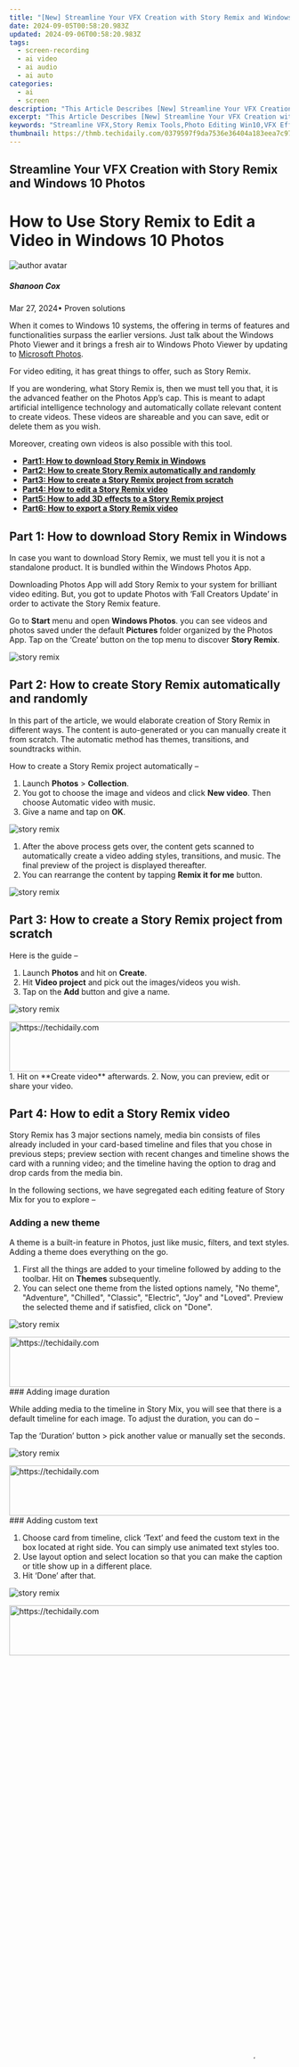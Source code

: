 ```yaml
---
title: "[New] Streamline Your VFX Creation with Story Remix and Windows 10 Photos for 2024"
date: 2024-09-05T00:58:20.983Z
updated: 2024-09-06T00:58:20.983Z
tags: 
  - screen-recording
  - ai video
  - ai audio
  - ai auto
categories: 
  - ai
  - screen
description: "This Article Describes [New] Streamline Your VFX Creation with Story Remix and Windows 10 Photos for 2024"
excerpt: "This Article Describes [New] Streamline Your VFX Creation with Story Remix and Windows 10 Photos for 2024"
keywords: "Streamline VFX,Story Remix Tools,Photo Editing Win10,VFX Efficiency Boost,Windows 10 Creation,Visual Effects Simplify,Remix Artistry Workflow"
thumbnail: https://thmb.techidaily.com/0379597f9da7536e36404a183eea7c97d1ca356425cc09b3b80d75840cf25d77.jpg
---
```


## Streamline Your VFX Creation with Story Remix and Windows 10 Photos

# How to Use Story Remix to Edit a Video in Windows 10 Photos

![author avatar](https://images.wondershare.com/filmora/article-images/shannon-cox.jpg)

##### Shanoon Cox

 Mar 27, 2024• Proven solutions

When it comes to Windows 10 systems, the offering in terms of features and functionalities surpass the earlier versions. Just talk about the Windows Photo Viewer and it brings a fresh air to Windows Photo Viewer by updating to [Microsoft Photos](https://www.microsoft.com/en-us/p/microsoft-photos/9wzdncrfjbh4?activetab=pivot:overviewtab).

For video editing, it has great things to offer, such as Story Remix.

If you are wondering, what Story Remix is, then we must tell you that, it is the advanced feather on the Photos App’s cap. This is meant to adapt artificial intelligence technology and automatically collate relevant content to create videos. These videos are shareable and you can save, edit or delete them as you wish.

Moreover, creating own videos is also possible with this tool.

* [**Part1: How to download Story Remix in Windows**](#part1)
* [**Part2: How to create Story Remix automatically and randomly**](#part2)
* [**Part3: How to create a Story Remix project from scratch**](#part3)
* [**Part4: How to edit a Story Remix video**](#part4)
* [**Part5: How to add 3D effects to a Story Remix project**](#part5)
* [**Part6: How to export a Story Remix video**](#part6)

## Part 1: How to download Story Remix in Windows

In case you want to download Story Remix, we must tell you it is not a standalone product. It is bundled within the Windows Photos App.

Downloading Photos App will add Story Remix to your system for brilliant video editing. But, you got to update Photos with ‘Fall Creators Update’ in order to activate the Story Remix feature.

Go to **Start** menu and open **Windows Photos**. you can see videos and photos saved under the default **Pictures** folder organized by the Photos App. Tap on the ‘Create’ button on the top menu to discover **Story Remix**.

![story remix](https://images.wondershare.com/filmora/article-images/story-remix.jpg)

## Part 2: How to create Story Remix automatically and randomly

In this part of the article, we would elaborate creation of Story Remix in different ways. The content is auto-generated or you can manually create it from scratch. The automatic method has themes, transitions, and soundtracks within.

How to create a Story Remix project automatically –

   1. Launch **Photos** \> **Collection**.
   2. You got to choose the image and videos and click **New video**. Then choose Automatic video with music.
   3. Give a name and tap on **OK**.

![story remix](https://images.wondershare.com/filmora/article-images/start-remix-video.jpg)

   1. After the above process gets over, the content gets scanned to automatically create a video adding styles, transitions, and music. The final preview of the project is displayed thereafter.
   2. You can rearrange the content by tapping **Remix it for me** button.

![story remix](https://images.wondershare.com/filmora/article-images/story-remix-name-video.jpg)

## Part 3: How to create a Story Remix project from scratch

Here is the guide –

   1. Launch **Photos** and hit on **Create**.
   2. Hit **Video project** and pick out the images/videos you wish.
   3. Tap on the **Add** button and give a name.

![story remix](https://images.wondershare.com/filmora/article-images/story-remix-random-min.jpg)

<!-- affiliate ads begin -->
<a href="https://appsumo.8odi.net/c/5597632/2123737/7443" target="_top" id="2123737">
  <img src="//a.impactradius-go.com/display-ad/7443-2123737" border="0" alt="https://techidaily.com" width="728" height="90"/>
</a>
<img height="0" width="0" src="https://appsumo.8odi.net/i/5597632/2123737/7443" style="position:absolute;visibility:hidden;" border="0" />
<!-- affiliate ads end -->
1. Hit on **Create video** afterwards.
2. Now, you can preview, edit or share your video.

## Part 4: How to edit a Story Remix video

Story Remix has 3 major sections namely, media bin consists of files already included in your card-based timeline and files that you chose in previous steps; preview section with recent changes and timeline shows the card with a running video; and the timeline having the option to drag and drop cards from the media bin.

In the following sections, we have segregated each editing feature of Story Mix for you to explore –

### Adding a new theme

A theme is a built-in feature in Photos, just like music, filters, and text styles. Adding a theme does everything on the go.

1. First all the things are added to your timeline followed by adding to the toolbar. Hit on **Themes** subsequently.
2. You can select one theme from the listed options namely, "No theme", "Adventure", "Chilled", "Classic", "Electric", "Joy" and "Loved". Preview the selected theme and if satisfied, click on "Done".

![story remix](https://images.wondershare.com/filmora/article-images/story-remix-theme-min.jpg)

<!-- affiliate ads begin -->
<a href="https://versadesk.pxf.io/c/5597632/1815679/21290" target="_top" id="1815679">
  <img src="//a.impactradius-go.com/display-ad/21290-1815679" border="0" alt="https://techidaily.com" width="728" height="90"/>
</a>
<img height="0" width="0" src="https://versadesk.pxf.io/i/5597632/1815679/21290" style="position:absolute;visibility:hidden;" border="0" />
<!-- affiliate ads end -->
### Adding image duration

While adding media to the timeline in Story Mix, you will see that there is a default timeline for each image. To adjust the duration, you can do –

Tap the ‘Duration’ button > pick another value or manually set the seconds.

![story remix](https://images.wondershare.com/filmora/article-images/story-remix-duration-min.jpg)

<!-- affiliate ads begin -->
<a href="https://appsumo.8odi.net/c/5597632/2118315/7443" target="_top" id="2118315">
  <img src="//a.impactradius-go.com/display-ad/7443-2118315" border="0" alt="https://techidaily.com" width="728" height="90"/>
</a>
<img height="0" width="0" src="https://appsumo.8odi.net/i/5597632/2118315/7443" style="position:absolute;visibility:hidden;" border="0" />
<!-- affiliate ads end -->
### Adding custom text

1. Choose card from timeline, click ‘Text’ and feed the custom text in the box located at right side. You can simply use animated text styles too.
2. Use layout option and select location so that you can make the caption or title show up in a different place.
3. Hit ‘Done’ after that.

![story remix](https://images.wondershare.com/filmora/article-images/story-remix-text-min.jpg)

<!-- affiliate ads begin -->
<a href="https://imp.i357552.net/c/5597632/857865/11832" target="_top" id="857865">
  <img src="//a.impactradius-go.com/display-ad/11832-857865" border="0" alt="https://techidaily.com" width="728" height="90"/>
</a>
<img height="0" width="0" src="https://imp.i357552.net/i/5597632/857865/11832" style="position:absolute;visibility:hidden;" border="0" />
<!-- affiliate ads end -->
<!-- affiliate ads begin -->
<span id="1424529">
					<video width="864" height="1536" style="cursor:pointer"
           poster="//a.impactradius-go.com/display-clicktoplayimage/1424529.png"
           onclick="if(!this.playClicked){this.play();this.setAttribute('controls',true);this.playClicked=true;}">
	   <source src="//a.impactradius-go.com/display-ad/16446-1424529">
	   <img src="//a.impactradius-go.com/display-clicktoplayimage/1424529.png" style="border: none; height: 100%; width: 100%; object-fit: contain">
	</video>
	<div style="width:540px;text-align:center"><a href="javascript:window.open(decodeURIComponent('https%3A%2F%2Flaganoo.pxf.io%2Fc%2F5597632%2F1424529%2F16446'), '_blank');void(0);">Click here</a></div>
</span>
<img height="0" width="0" src="https://imp.pxf.io/i/5597632/1424529/16446" style="position:absolute;visibility:hidden;" border="0" />
<!-- affiliate ads end -->
### Adding motion

1. Firstly, choose the content from the timeline and hit on ‘Motion’. Now, select camera motion style from ‘Zoom in center’/’Zoom in right’/’Pan left’/’Tilt up’ etc.
2. Preview the changes and click ‘Done’.

![story remix](https://images.wondershare.com/filmora/article-images/story-remix-motion-min.jpg)

<!-- affiliate ads begin -->
<span id="1982457">
					<video width="576" height="240" style="cursor:pointer"
           poster="//a.impactradius-go.com/display-clicktoplayimage/1982457.png"
           onclick="if(!this.playClicked){this.play();this.setAttribute('controls',true);this.playClicked=true;}">
	   <source src="//a.impactradius-go.com/display-ad/22993-1982457">
	   <img src="//a.impactradius-go.com/display-clicktoplayimage/1982457.png" style="border: none; height: 100%; width: 100%; object-fit: contain">
	</video>
	<div style="width:360px;text-align:center"><a href="javascript:window.open(decodeURIComponent('https%3A%2F%2Fhomestyler.sjv.io%2Fc%2F5597632%2F1982457%2F22993'), '_blank');void(0);">Click here</a></div>
</span>
<img height="0" width="0" src="https://imp.pxf.io/i/5597632/1982457/22993" style="position:absolute;visibility:hidden;" border="0" />
<!-- affiliate ads end -->
### Trimming video clips

1. Pick the video from timeline and choose ‘Trim’ button. Mark the trim area and click ‘Play’ to preview.
2. Hit ‘Done’ in the end.

<!-- affiliate ads begin -->
<a href="https://electronicx.pxf.io/c/5597632/1167086/14483" target="_top" id="1167086">
  <img src="//a.impactradius-go.com/display-ad/14483-1167086" border="0" alt="https://techidaily.com" width="728" height="90"/>
</a>
<img height="0" width="0" src="https://electronicx.pxf.io/i/5597632/1167086/14483" style="position:absolute;visibility:hidden;" border="0" />
<!-- affiliate ads end -->
## Part 5: How to add 3D effects to a Story Remix project

Adding 3D special effects to video clips is one of the lucrative features of Photos app.

1. You can add 3D effects by selecting the clip in timeline and clicking the ‘3D effects’ button.
2. Position the effect by dragging/dropping and via preview panel > set the time range for effect > adjust the Y and Z co-ordinates for the effect. Some of the effects are applicable to the whole clip, while some are meant to be placed at particular locations over the clip. Slide on the ‘Attach to a point’ toggle, so it makes the effect move or stay fixed, depending on the object it is fixed to.
3. Click ‘Delete’ if you want to remove 3D effects. Hit ‘Done’ for saving the changes.

![story remix](https://images.wondershare.com/filmora/article-images/story-remix-effects-min.jpg)

<!-- affiliate ads begin -->
<a href="https://aligracehair.sjv.io/c/5597632/1884021/19272" target="_top" id="1884021">
  <img src="//a.impactradius-go.com/display-ad/19272-1884021" border="0" alt="https://techidaily.com" width="728" height="90"/>
</a>
<img height="0" width="0" src="https://aligracehair.sjv.io/i/5597632/1884021/19272" style="position:absolute;visibility:hidden;" border="0" />
<!-- affiliate ads end -->
## Part 6: How to export a Story Remix video

Now that you have learnt how to edit videos in Story Remix, let’s see how can you export or share them with the world. You can directly share from Photos or use a USB drive to do the needful.

1. Click on the project name > give a new name > ‘Enter’.
2. Press ‘Export or share’ > ‘S’/’M’/’L’.

**Note**: S is for mobile and email with a small video, M is for social media uploads, and L is meant for large Remix videos meant for large screens.

The file location is displayed soon after you create the video by the Photos app. On wanting to share the video, just hit on ‘Share to social media, email, or other apps’.

Now, pick the app or contact and send the video.

Recent videos are found on ‘Collections’ section if they are auto created. Otherwise, all the Story Remix files are located permanently on ‘Creations’ section.

## Conclusion

From this article, we are sure that you have got plenty to learn about Story Remix. This wonderful feature from Windows 10 Photos is going to win hearts.

Why bother for messy and complex video editing tools, when you can get everything at your fingertips using this photo and video editing app. In case you are up for some advanced features and functionalities, then you might opt for a paid program.

If you want to edit video, we recommend [Wondershare Filmora](https://tools.techidaily.com/wondershare/filmora/download/) .

[![Download Win Version](https://images.wondershare.com/filmora/guide/download-btn-win.jpg)](https://tools.techidaily.com/wondershare/filmora/download/)[![Download Mac Version](https://images.wondershare.com/filmora/guide/download-btn-mac.jpg)](https://tools.techidaily.com/wondershare/filmora/download/)

![author avatar](https://images.wondershare.com/filmora/article-images/shannon-cox.jpg)

<!-- affiliate ads begin -->
<span id="1793213">
					<video width="864" height="1296" style="cursor:pointer"
           poster="//a.impactradius-go.com/display-clicktoplayimage/1793213.png"
           onclick="if(!this.playClicked){this.play();this.setAttribute('controls',true);this.playClicked=true;}">
	   <source src="//a.impactradius-go.com/display-ad/19135-1793213">
	   <img src="//a.impactradius-go.com/display-clicktoplayimage/1793213.png" style="border: none; height: 100%; width: 100%; object-fit: contain">
	</video>
	<div style="width:540px;text-align:center"><a href="javascript:window.open(decodeURIComponent('https%3A%2F%2Ftinyland.pxf.io%2Fc%2F5597632%2F1793213%2F19135'), '_blank');void(0);">Click here</a></div>
</span>
<img height="0" width="0" src="https://imp.pxf.io/i/5597632/1793213/19135" style="position:absolute;visibility:hidden;" border="0" />
<!-- affiliate ads end -->
Shanoon Cox

Shanoon Cox is a writer and a lover of all things video.

Follow @Shanoon Cox


<ins class="adsbygoogle"
     style="display:block"
     data-ad-format="autorelaxed"
     data-ad-client="ca-pub-7571918770474297"
     data-ad-slot="1223367746"></ins>



<ins class="adsbygoogle"
     style="display:block"
     data-ad-client="ca-pub-7571918770474297"
     data-ad-slot="8358498916"
     data-ad-format="auto"
     data-full-width-responsive="true"></ins>


<span class="atpl-alsoreadstyle">Also read:</span>
<div><ul>
<li><a href="https://desktop-recording.techidaily.com/new-2024-approved-stepwise-guide-to-ipad-time-lapse-mastery/"><u>[New] 2024 Approved  Stepwise Guide to iPad Time-Lapse Mastery</u></a></li>
<li><a href="https://fox-friendly.techidaily.com/new-2024-approved-tutorial-turning-on-hdr-for-windows-11-users/"><u>[New] 2024 Approved  Tutorial  Turning on HDR for Windows 11 Users</u></a></li>
<li><a href="https://fox-friendly.techidaily.com/new-elevating-vistas-mastering-vertical-mobile-photography-for-2024/"><u>[New] Elevating Vistas  Mastering Vertical Mobile Photography for 2024</u></a></li>
<li><a href="https://facebook-video-footage.techidaily.com/new-enhancing-viewers-staying-power-top-6-strategies-for-youtube-success-for-2024/"><u>[New] Enhancing Viewers' Staying Power  Top 6 Strategies for YouTube Success for 2024</u></a></li>
<li><a href="https://fox-friendly.techidaily.com/new-from-amateur-vlogs-to-professional-gopro-cinematography-excellence-for-2024/"><u>[New] From Amateur Vlogs to Professional GoPro Cinematography Excellence for 2024</u></a></li>
<li><a href="https://instagram-video-files.techidaily.com/new-in-2024-efficiently-posting-videos-instagram-upload-on-desktop/"><u>[New] In 2024, Efficiently Posting Videos  Instagram Upload on Desktop</u></a></li>
<li><a href="https://fox-friendly.techidaily.com/new-in-2024-enhancing-visual-content-consumption-via-edges-pip/"><u>[New] In 2024, Enhancing Visual Content Consumption via Edge’s PIP</u></a></li>
<li><a href="https://fox-friendly.techidaily.com/new-in-2024-explore-creativity-top-8-innovative-editing-tools-for-iphone-android/"><u>[New] In 2024, Explore Creativity  Top 8 Innovative Editing Tools for iPhone, Android</u></a></li>
<li><a href="https://youtube-tips.techidaily.com/n-2024-humor-havens-discovering-comedy-gems-on-youtube/"><u>[New] In 2024, Humor Havens  Discovering Comedy Gems on YouTube</u></a></li>
<li><a href="https://instagram-videos.techidaily.com/new-in-2024-revolutionize-your-posts-with-automated-story-and-video-captions/"><u>[New] In 2024, Revolutionize Your Posts with Automated Story and Video Captions</u></a></li>
<li><a href="https://fox-friendly.techidaily.com/new-in-2024-social-media-video-to-music-conversion-guide/"><u>[New] In 2024, Social Media Video to Music Conversion Guide</u></a></li>
<li><a href="https://fox-friendly.techidaily.com/new-in-2024-steady-path-adding-your-bio-to-tiktok-unhackable-way/"><u>[New] In 2024, Steady Path  Adding Your Bio to TikTok Unhackable Way</u></a></li>
<li><a href="https://fox-friendly.techidaily.com/new-in-2024-unleashing-creativity-gif-formats-decoded/"><u>[New] In 2024, Unleashing Creativity  GIF Formats Decoded</u></a></li>
<li><a href="https://fox-friendly.techidaily.com/new-innovative-interactions-in-virtuosity-the-top-30-quotes/"><u>[New] Innovative Interactions in Virtuosity  The Top 30 Quotes</u></a></li>
<li><a href="https://fox-friendly.techidaily.com/new-master-recommendations-best-audio-crafting-pros/"><u>[New] Master Recommendations  Best Audio Crafting Pros</u></a></li>
<li><a href="https://fox-friendly.techidaily.com/new-premium-pcandroid-mkv-player/"><u>[New] Premium PC/Android MKV Player</u></a></li>
<li><a href="https://fox-friendly.techidaily.com/new-the-compreeved-art-of-audio-notes-capture/"><u>[New] The Compreeved Art of Audio Notes Capture</u></a></li>
<li><a href="https://fox-friendly.techidaily.com/new-the-path-to-efficient-workflow-learning-voice-to-text-conversion-in-ms-word/"><u>[New] The Path to Efficient Workflow  Learning Voice-to-Text Conversion in MS Word</u></a></li>
<li><a href="https://fox-friendly.techidaily.com/new-ultimate-gear-for-gopro-lenses/"><u>[New] Ultimate Gear for GoPro Lenses</u></a></li>
<li><a href="https://screen-video-capture.techidaily.com/updated-2024-approved-clearsightcapture-straightforward-desktop-to-video-conversion/"><u>[Updated] 2024 Approved  ClearSightCapture  Straightforward Desktop to Video Conversion</u></a></li>
<li><a href="https://fox-friendly.techidaily.com/updated-2024-approved-making-text-pop-in-instagram-stories-with-simple-animations/"><u>[Updated] 2024 Approved  Making Text Pop in Instagram Stories with Simple Animations</u></a></li>
<li><a href="https://screen-activity-recording.techidaily.com/updated-2024-approved-master-blending-techniques-for-clips-harmony/"><u>[Updated] 2024 Approved  Master Blending Techniques for Clips Harmony</u></a></li>
<li><a href="https://fox-friendly.techidaily.com/updated-2024-approved-stream-control-tactics-10-ways-to-unwind-live-play/"><u>[Updated] 2024 Approved  Stream Control Tactics  10 Ways to Unwind Live Play</u></a></li>
<li><a href="https://fox-friendly.techidaily.com/updated-2024-approved-taxonomy-of-video-and-film-capture-systems/"><u>[Updated] 2024 Approved  Taxonomy of Video and Film Capture Systems</u></a></li>
<li><a href="https://fox-friendly.techidaily.com/updated-charting-a-course-to-a-million-fans-with-this-tutorial-for-2024/"><u>[Updated] Charting a Course to a Million Fans with This Tutorial for 2024</u></a></li>
<li><a href="https://fox-friendly.techidaily.com/updated-charting-course-videos-as-catalysts-in-teaching/"><u>[Updated] Charting Course  Videos as Catalysts in Teaching</u></a></li>
<li><a href="https://fox-friendly.techidaily.com/updated-creating-gripping-videography-content-plans/"><u>[Updated] Creating Gripping Videography Content Plans</u></a></li>
<li><a href="https://fox-friendly.techidaily.com/updated-discover-the-5-superior-videophoto-artists-that-compose-for-2024/"><u>[Updated] Discover the 5 Superior Video/Photo Artists That Compose for 2024</u></a></li>
<li><a href="https://fox-friendly.techidaily.com/updated-in-2024-cutting-costs-with-low-priced-vr-technology-china/"><u>[Updated] In 2024, Cutting Costs with Low-Priced VR Technology (China)</u></a></li>
<li><a href="https://fox-friendly.techidaily.com/updated-in-2024-elemental-aspects-in-crafting-tales/"><u>[Updated] In 2024, Elemental Aspects in Crafting Tales</u></a></li>
<li><a href="https://tiktok-video-recordings.techidaily.com/updated-in-2024-proven-techniques-for-soaring-high-in-the-world-of-tiktok-fame/"><u>[Updated] In 2024, Proven Techniques for Soaring High in the World of TikTok Fame</u></a></li>
<li><a href="https://fox-friendly.techidaily.com/updated-in-2024-superior-cameras-for-frame-by-frame-creation/"><u>[Updated] In 2024, Superior Cameras for Frame-by-Frame Creation</u></a></li>
<li><a href="https://fox-friendly.techidaily.com/updated-pro-tips-to-amplify-your-canva-designs-for-2024/"><u>[Updated] Pro Tips to Amplify Your Canva Designs for 2024</u></a></li>
<li><a href="https://fox-friendly.techidaily.com/updated-quick-guide-to-hosting-a-virtual-meeting-with-zoom-on-android-gadgets/"><u>[Updated] Quick Guide to Hosting a Virtual Meeting with Zoom on Android Gadgets</u></a></li>
<li><a href="https://extra-guidance.techidaily.com/updated-rhythm-on-rings-creating-tamil-ringtone-playlists/"><u>[Updated] Rhythm on Rings  Creating Tamil Ringtone Playlists</u></a></li>
<li><a href="https://facebook-video-footage.techidaily.com/updated-shedding-light-on-videography-excellence/"><u>[Updated] Shedding Light on Videography Excellence</u></a></li>
<li><a href="https://extra-skills.techidaily.com/updated-step-by-step-approach-to-understanding-and-using-telegram-online/"><u>[Updated] Step-By-Step Approach to Understanding and Using Telegram Online</u></a></li>
<li><a href="https://buynow-info.techidaily.com/1byone-digital-amplified-indoor-hd-tv-antenna-review/"><u>1Byone Digital Amplified Indoor HD TV Antenna Review</u></a></li>
<li><a href="https://youtube-video-recordings.techidaily.com/2024-approved-a-tactical-approach-to-youtube-video-enhancement-with-imovie/"><u>2024 Approved  A Tactical Approach to YouTube Video Enhancement with iMovie</u></a></li>
<li><a href="https://some-guidance.techidaily.com/2024-approved-top-edit-suite-apps-and-devices-tools-listed/"><u>2024 Approved  Top Edit Suite (Apps & Devices) Tools Listed</u></a></li>
<li><a href="https://instagram-video-files.techidaily.com/2024-approved-unlocking-the-power-of-cross-platform-social-media-with-youtube-and-instagram-stories/"><u>2024 Approved  Unlocking the Power of Cross-Platform Social Media with YouTube & Instagram Stories</u></a></li>
<li><a href="https://fake-location.techidaily.com/does-life360-notify-when-you-log-out-on-zte-nubia-flip-5g-drfone-by-drfone-virtual-android/"><u>Does Life360 Notify When You Log Out On ZTE Nubia Flip 5G? | Dr.fone</u></a></li>
<li><a href="https://fox-friendly.techidaily.com/essential-listings-the-leading-tv-streaming-houses/"><u>Essential Listings  The Leading TV Streaming Houses</u></a></li>
<li><a href="https://extra-lessons.techidaily.com/essential-sites-to-access-multipurpose-text-effects/"><u>Essential Sites to Access Multipurpose Text Effects</u></a></li>
<li><a href="https://win-forum.techidaily.com/essential-social-networking-sites-navigating-facebook-twitter-instagram-and-youtube/"><u>Essential Social Networking Sites: Navigating Facebook, Twitter, Instagram & YouTube</u></a></li>
<li><a href="https://screen-activity-recording.techidaily.com/expert-blueprint-fashioning-timer-functionality-with-video-editors/"><u>Expert Blueprint  Fashioning Timer Functionality with Video Editors</u></a></li>
<li><a href="https://hardware-tips.techidaily.com/exploring-advanced-hardware-with-tom-a-comprehensive-guide/"><u>Exploring Advanced Hardware with Tom - A Comprehensive Guide</u></a></li>
<li><a href="https://fox-friendly.techidaily.com/game-enhancing-screens-top-5-for-ps5-and-xbox-gamers-for-2024/"><u>Game-Enhancing Screens  Top 5 for PS5 & Xbox Gamers for 2024</u></a></li>
<li><a href="https://tech-renaissance.techidaily.com/how-to-resolve-the-issue-of-apple-watch-ignoring-step-counts-at-home/"><u>How to Resolve the Issue of Apple Watch Ignoring Step Counts at Home</u></a></li>
<li><a href="https://instagram-video-files.techidaily.com/how-to-search-filters-on-instagram-and-get-more-filters-for-free-for-2024/"><u>How to Search Filters on Instagram and Get More Filters for Free for 2024</u></a></li>
<li><a href="https://android-location-track.techidaily.com/in-2024-3-solutions-to-find-your-oneplus-nord-ce-3-lite-5g-current-location-of-a-mobile-number-drfone-by-drfone-virtual-android/"><u>In 2024, 3 Solutions to Find Your OnePlus Nord CE 3 Lite 5G Current Location of a Mobile Number | Dr.fone</u></a></li>
<li><a href="https://ios-unlock.techidaily.com/in-2024-7-ways-to-lock-apps-on-apple-iphone-se-2020-and-ipad-securely-by-drfone-ios/"><u>In 2024, 7 Ways to Lock Apps on Apple iPhone SE (2020) and iPad Securely</u></a></li>
<li><a href="https://ios-pokemon-go.techidaily.com/in-2024-additional-tips-about-sinnoh-stone-for-apple-iphone-11-pro-max-drfone-by-drfone-virtual-ios/"><u>In 2024, Additional Tips About Sinnoh Stone For Apple iPhone 11 Pro Max | Dr.fone</u></a></li>
<li><a href="https://fox-friendly.techidaily.com/in-2024-avoidance-tactics-no-more-recommended-podcasts-on-spotify/"><u>In 2024, Avoidance Tactics  No More Recommended Podcasts on Spotify</u></a></li>
<li><a href="https://fox-friendly.techidaily.com/in-2024-discovering-the-superiority-of-apples-m1-macbooks/"><u>In 2024, Discovering the Superiority of Apple's M1 MacBooks</u></a></li>
<li><a href="https://android-pokemon-go.techidaily.com/in-2024-how-pgsharp-save-you-from-ban-while-spoofing-pokemon-go-on-asus-rog-phone-8-pro-drfone-by-drfone-virtual-android/"><u>In 2024, How PGSharp Save You from Ban While Spoofing Pokemon Go On Asus ROG Phone 8 Pro? | Dr.fone</u></a></li>
<li><a href="https://android-location.techidaily.com/in-2024-how-to-fake-gps-on-android-without-mock-location-for-your-oppo-a59-5g-drfone-by-drfone-virtual/"><u>In 2024, How to Fake GPS on Android without Mock Location For your Oppo A59 5G | Dr.fone</u></a></li>
<li><a href="https://fox-friendly.techidaily.com/in-2024-prime-artistry-summary-intense-pinnacle-studio-review-2023/"><u>In 2024, Prime Artistry Summary  Intense Pinnacle Studio Review 2023</u></a></li>
<li><a href="https://fox-friendly.techidaily.com/mastering-close-up-views-in-google-meet-for-2024/"><u>Mastering Close-Up Views in Google Meet for 2024</u></a></li>
<li><a href="https://hardware-help.techidaily.com/next-gen-gaming-excellence-comprehensive-analysis-of-the-amd-ryzen-chipset-lineup-zen-5/"><u>Next-Gen Gaming Excellence: Comprehensive Analysis of the AMD Ryzen Chipset Lineup (Zen 5)</u></a></li>
<li><a href="https://techidaily.com/resolving-the-persistent-windows-update-failed-decoding-error-0x80-grounds8007-in-windows-10/"><u>Resolving the Persistent 'Windows Update Failed' - Decoding Error 0X80 groUNDS8007 in Windows 10</u></a></li>
<li><a href="https://fox-friendly.techidaily.com/snap-into-clarity-10-online-tools-to-blur-proof-images/"><u>Snap Into Clarity  10 Online Tools to Blur-Proof Images</u></a></li>
<li><a href="https://fox-friendly.techidaily.com/the-ultimate-guide-to-ios-most-innovative-vr-game-apps-for-2024/"><u>The Ultimate Guide to iOS' Most Innovative VR Game Apps for 2024</u></a></li>
<li><a href="https://youtube-videos.techidaily.com/the-ultimate-list-of-5-effective-youtube-promotion-strategies-for-success/"><u>The Ultimate List of 5 Effective YouTube Promotion Strategies for Success</u></a></li>
<li><a href="https://hardware-tips.techidaily.com/toms-tech-review-in-depth-guide-on-computer-hardware/"><u>Tom's Tech Review: In-Depth Guide on Computer Hardware</u></a></li>
<li><a href="https://fox-that.techidaily.com/troubleshooting-guide-what-to-do-when-iphone-dictation-fails/"><u>Troubleshooting Guide: What to Do When iPhone Dictation Fails</u></a></li>
<li><a href="https://fox-friendly.techidaily.com/uncovering-images-the-art-of-backdrop-removal-in-picsart/"><u>Uncovering Images  The Art of Backdrop Removal in Picsart</u></a></li>
<li><a href="https://driver-install.techidaily.com/upgrade-acer-display-settings-on-pc/"><u>Upgrade Acer Display Settings on PC</u></a></li>
<li><a href="https://fox-friendly.techidaily.com/vivavideo-app-review/"><u>VivaVideo App Review</u></a></li>
</ul></div>
